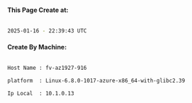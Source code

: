 
   
#### This Page Create at:

```bash

2025-01-16 - 22:39:43 UTC

```

#### Create By Machine:

```bash

Host Name : fv-az1927-916

platform  : Linux-6.8.0-1017-azure-x86_64-with-glibc2.39

Ip Local  : 10.1.0.13

```

